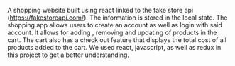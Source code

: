 A shopping website built using react linked to the fake store api (https://fakestoreapi.com/). The information is stored in the local state. The shopping app allows users to create an account as well as login with said account. It allows for adding , removing and updating of products in the cart. The cart also has a check out feature that displays the total cost of all products added to the cart. We used react, javascript, as well as redux in this project to get a better understanding. 
